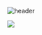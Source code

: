 

![header](https://capsule-render.vercel.app/api?type=transparent&text=Noonbbara's%20Github&animation=fadeIn&fontColor=703ee5)

<a href="https://github.com/devxb/gitanimals">
  <img src="https://render.gitanimals.org/farms/noonbbara"/>
</a>



<!---
### Stats
![Noonbbara's GitHub stats](https://github-readme-stats.vercel.app/api?username=noonbbara&show_icons=true)
--->
<!---
noonbbara/noonbbara is a ✨ special ✨ repository because its `README.md` (this file) appears on your GitHub profile.
You can click the Preview link to take a look at your changes.

- 👋 Hi, I’m @noonbbara
- 👀 I’m interested in ...
- 🌱 I’m currently learning ...
- 💞️ I’m looking to collaborate on ...
- 📫 How to reach me ...
- 😄 Pronouns: ...
- ⚡ Fun fact: ...
--->
